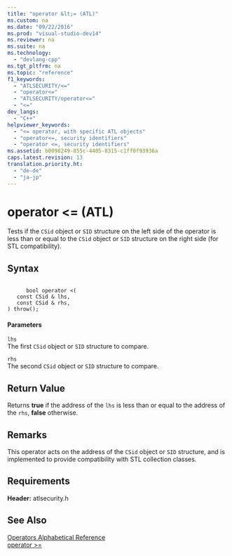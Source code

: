```yaml
---
title: "operator &lt;= (ATL)"
ms.custom: na
ms.date: "09/22/2016"
ms.prod: "visual-studio-dev14"
ms.reviewer: na
ms.suite: na
ms.technology: 
  - "devlang-cpp"
ms.tgt_pltfrm: na
ms.topic: "reference"
f1_keywords: 
  - "ATLSECURITY/<="
  - "operator<="
  - "ATLSECURITY/operator<="
  - "<="
dev_langs: 
  - "C++"
helpviewer_keywords: 
  - "<= operator, with specific ATL objects"
  - "operator<=, security identifiers"
  - "operator <=, security identifiers"
ms.assetid: b0098249-855c-4405-8315-c1ff0f93936a
caps.latest.revision: 13
translation.priority.ht: 
  - "de-de"
  - "ja-jp"
---
```

# operator &lt;= (ATL)
Tests if the `CSid` object or `SID` structure on the left side of the operator is less than or equal to the `CSid` object or `SID` structure on the right side (for STL compatibility).  
  
## Syntax  
  
```  
  
      bool operator <(  
   const CSid & lhs,   
   const CSid & rhs,   
) throw();  
```  
  
#### Parameters  
 `lhs`  
 The first `CSid` object or `SID` structure to compare.  
  
 `rhs`  
 The second `CSid` object or `SID` structure to compare.  
  
## Return Value  
 Returns **true** if the address of the `lhs` is less than or equal to the address of the `rhs`, **false** otherwise.  
  
## Remarks  
 This operator acts on the address of the `CSid` object or `SID` structure, and is implemented to provide compatibility with STL collection classes.  
  
## Requirements  
 **Header:** atlsecurity.h  
  
## See Also  
 [Operators Alphabetical Reference](../vs140/atl-operators-alphabetical-reference.md)   
 [operator >=](../vs140/operator--=--atl-.md)